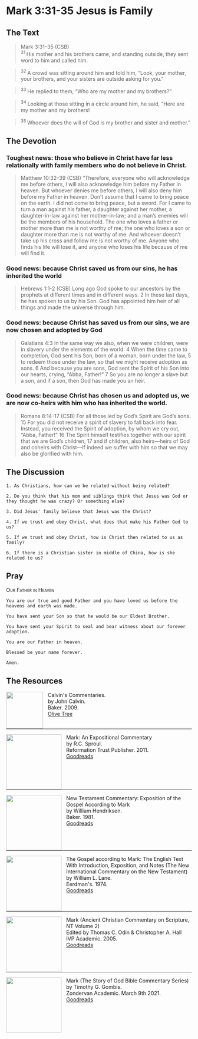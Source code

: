 # Mark 3:31-35 Jesus is Family

## The Text

>Mark 3:31–35 (CSB)  
><sup> 31 </sup> His mother and his brothers came, and standing outside, they sent word to him and called him. 

><sup> 32 </sup> A crowd was sitting around him and told him, “Look, your mother, your brothers, and your sisters are outside asking for you.” 

><sup> 33 </sup> He replied to them, “Who are my mother and my brothers?” 

><sup> 34 </sup> Looking at those sitting in a circle around him, he said, “Here are my mother and my brothers! 

><sup> 35 </sup> Whoever does the will of God is my brother and sister and mother.”

## The Devotion

### Toughest news: those who believe in Christ have far less relationally with family members who do not believe in Christ.

>Matthew 10:32–39 (CSB) “Therefore, everyone who will acknowledge me before others, I will also acknowledge him before my Father in heaven. But whoever denies me before others, I will also deny him before my Father in heaven. Don’t assume that I came to bring peace on the earth. I did not come to bring peace, but a sword. For I came to turn a man against his father, a daughter against her mother, a daughter-in-law against her mother-in-law; and a man’s enemies will be the members of his household. The one who loves a father or mother more than me is not worthy of me; the one who loves a son or daughter more than me is not worthy of me. And whoever doesn’t take up his cross and follow me is not worthy of me. Anyone who finds his life will lose it, and anyone who loses his life because of me will find it.



### Good news: because Christ saved us from our sins, he has inherited the world

>Hebrews 1:1-2 (CSB) Long ago God spoke to our ancestors by the prophets at different times and in different ways. 2 In these last days, he has spoken to us by his Son. God has appointed him heir of all things and made the universe through him.

### Good news: because Christ has saved us from our sins, we are now chosen and adopted by God

>Galatians 4:3 In the same way we also, when we were children, were in slavery under the elements of the world. 4 When the time came to completion, God sent his Son, born of a woman, born under the law, 5 to redeem those under the law, so that we might receive adoption as sons. 6 And because you are sons, God sent the Spirit of his Son into our hearts, crying, “Abba, Father!” 7 So you are no longer a slave but a son, and if a son, then God has made you an heir.

### Good news: because Christ has chosen us and adopted us, we are now co-heirs with him who has inherited the world.

>Romans 8:14-17 (CSB) For all those led by God’s Spirit are God’s sons. 15 For you did not receive a spirit of slavery to fall back into fear. Instead, you received the Spirit of adoption, by whom we cry out, “Abba, Father!” 16 The Spirit himself testifies together with our spirit that we are God’s children, 17 and if children, also heirs—heirs of God and coheirs with Christ—if indeed we suffer with him so that we may also be glorified with him.

## The Discussion

```text
1. As Christians, how can we be related without being related?

2. Do you think that his mom and siblings think that Jesus was God or they thought he was crazy? Or something else?

3. Did Jesus' family believe that Jesus was the Christ?

4. If we trust and obey Christ, what does that make his Father God to us?

5. If we trust and obey Christ, how is Christ then related to us as family?

6. If there is a Christian sister in middle of China, how is she related to us?
```

## Pray

<div style='font-variant: small-caps;'>
Our Father in Heaven
</div>

```text
You are our true and good Father and you have loved us before the heavens and earth was made.

You have sent your Son so that he would be our Eldest Brother.

You have sent your Spirit to seal and bear witness about our forever adoption.

You are our Father in heaven.

Blessed be your name forever.

Amen.
```

<div style="page-break-after: always;"></div>


## The Resources

<p style="clear:both;">

<img src="/images/resources/commentary-calvin-set.png" align="left" width="100" style="padding-right: 10px" />Calvin's Commentaries.  
by John Calvin.  
Baker. 2009.  
[Olive Tree](https://www.olivetree.com/store/product.php?productid=17517)

<p style="clear:both;">

---

<img src="/images/resources/commentary-mark-sproul.jpg" align="left" width="150" style="padding-right: 10px" />Mark: An Expositional Commentary  
by R.C. Sproul.  
Reformation Trust Publisher. 2011.  
[Goodreads](https://www.goodreads.com/book/show/13329901-mark?ac=1&from_search=true&qid=AjPCOwNAXj&rank=1)

<p style="clear:both;">

---

<img src="/images/resources/commentary-mark-hendriksen.jpg" align="left" width="150" style="padding-right: 10px" />New Testament Commentary: Exposition of the Gospel According to Mark  
by William Hendriksen.  
Baker. 1981.  
[Goodreads](https://www.goodreads.com/book/show/2365098.Mark)

<p style="clear:both;">

---

<img src="/images/resources/commentary-mark-lane.jpg" align="left" width="150" style="padding-right: 10px" />The Gospel according to Mark: The English Text With Introduction, Exposition, and Notes (The New International Commentary on the New Testament)  
by William L. Lane.  
Eerdman's. 1974.  
[Goodreads](https://www.goodreads.com/book/show/978619.The_Gospel_of_Mark?from_search=true&from_srp=true&qid=UOUMUiJ7z4&rank=2)

<p style="clear:both;">

---

<img src="/images/resources/commentary-mark-oden.jpg" align="left" width="150" style="padding-right: 10px" />Mark (Ancient Christian Commentary on Scripture, NT Volume 2)  
Edited by Thomas C. Odin & Christopher A. Hall  
IVP Academic. 2005.  
[Goodreads](https://www.goodreads.com/book/show/33015669-mark)

<p style="clear:both;">

---

<img src="/images/resources/commentary-mark-gombis.jpg" align="left" width="150" style="padding-right: 10px" />Mark (The Story of God Bible Commentary Series)  
by Timothy G. Gombis.   
Zondervan Academic. March 9th 2021.  
[Goodreads](https://www.goodreads.com/book/show/54287613-mark)

<p style="clear:both;">
